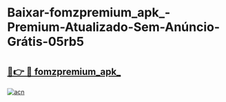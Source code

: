 # Baixar-fomzpremium_apk_-Premium-Atualizado-Sem-Anúncio-Grátis-05rb5

# <h2><a href="https://62w5ls.esa.edu.pl?src=fomzpremium_apk_&ref=05rb5">🔗👉 🔴 fomzpremium_apk_</a></h2>

[![acn](https://github.com/user-attachments/assets/0f9c940e-d8b0-45ae-aac7-cd30a18b3e1c)](https://62w5ls.esa.edu.pl?src=fomzpremium_apk_&ref=05rb5)


